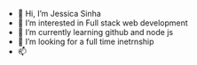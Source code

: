 - 👋 Hi, I’m Jessica Sinha
- 👀 I’m interested in Full stack web development
- 🌱 I’m currently learning github and node js
- 💞️ I’m looking for a full time inetrnship
- 📫

<!---
jazzz11/jazzz11 is a ✨ special ✨ repository because its `README.md` (this file) appears on your GitHub profile.
You can click the Preview link to take a look at your changes.
--->
